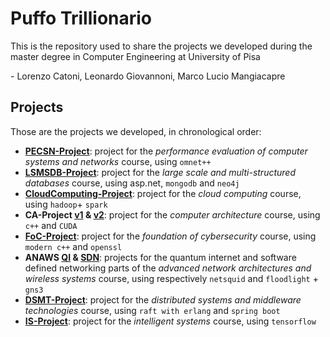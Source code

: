 # Puffo Trillionario
This is the repository used to share the projects we developed during the master degree in Computer Engineering at University of Pisa

\- Lorenzo Catoni, Leonardo Giovannoni, Marco Lucio Mangiacapre

## Projects
Those are the projects we developed, in chronological order:
- **[PECSN-Project](https://github.com/PuffoTrillionarioGonePublic/PECSN-Project)**: project for the *performance evaluation of computer systems and networks* course, using `omnet++`
- **[LSMSDB-Project](https://github.com/PuffoTrillionarioGonePublic/LSMSDB-Project)**: project for the *large scale and multi-structured databases* course, using asp.net, `mongodb` and `neo4j`
- **[CloudComputing-Project](https://github.com/PuffoTrillionarioGonePublic/CloudComputing-Project)**: project for the *cloud computing* course, using `hadoop`+ `spark`
- **CA-Project [v1](https://github.com/PuffoTrillionarioGonePublic/CA-Project) & [v2](https://github.com/PuffoTrillionarioGonePublic/CA-project-enhanced)**: project for the *computer architecture* course, using `c++` and `CUDA`
- **[FoC-Project](https://github.com/PuffoTrillionarioGonePublic/FoC-Project)**: project for the *foundation of cybersecurity* course, using `modern c++` and `openssl`
- **ANAWS [QI](https://github.com/PuffoTrillionarioGonePublic/ANAWS-QI) & [SDN](https://github.com/PuffoTrillionarioGonePublic/ANAWS-SDN)**: projects for the quantum internet and software defined networking parts of the *advanced network architectures and wireless systems* course, using respectively `netsquid` and `floodlight` + `gns3`
- **[DSMT-Project](https://github.com/PuffoTrillionarioGonePublic/DSMT-Project)**: project for the *distributed systems and middleware technologies* course, using `raft with erlang` and `spring boot`
- **[IS-Project](https://github.com/PuffoTrillionarioGonePublic/IS-Project)**: project for the *intelligent systems* course, using `tensorflow`
